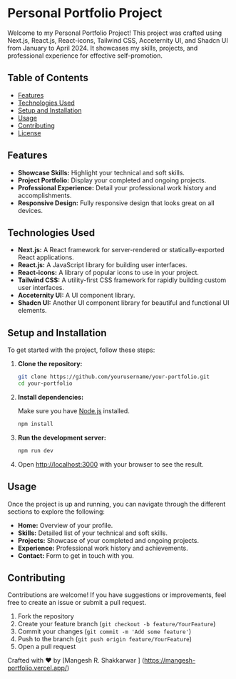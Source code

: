 # Personal Portfolio Project

Welcome to my Personal Portfolio Project! This project was crafted using Next.js, React.js, React-icons, Tailwind CSS, Acceternity UI, and Shadcn UI from January to April 2024. It showcases my skills, projects, and professional experience for effective self-promotion.

## Table of Contents

- [Features](#features)
- [Technologies Used](#technologies-used)
- [Setup and Installation](#setup-and-installation)
- [Usage](#usage)
- [Contributing](#contributing)
- [License](#license)

## Features

- **Showcase Skills:** Highlight your technical and soft skills.
- **Project Portfolio:** Display your completed and ongoing projects.
- **Professional Experience:** Detail your professional work history and accomplishments.
- **Responsive Design:** Fully responsive design that looks great on all devices.

## Technologies Used

- **Next.js:** A React framework for server-rendered or statically-exported React applications.
- **React.js:** A JavaScript library for building user interfaces.
- **React-icons:** A library of popular icons to use in your project.
- **Tailwind CSS:** A utility-first CSS framework for rapidly building custom user interfaces.
- **Acceternity UI:** A UI component library.
- **Shadcn UI:** Another UI component library for beautiful and functional UI elements.

## Setup and Installation

To get started with the project, follow these steps:

1. **Clone the repository:**

    ```bash
    git clone https://github.com/yourusername/your-portfolio.git
    cd your-portfolio
    ```

2. **Install dependencies:**

    Make sure you have [Node.js](https://nodejs.org/) installed.

    ```bash
    npm install
    ```

3. **Run the development server:**

    ```bash
    npm run dev
    ```

4. Open [http://localhost:3000](http://localhost:3000) with your browser to see the result.

## Usage

Once the project is up and running, you can navigate through the different sections to explore the following:

- **Home:** Overview of your profile.
- **Skills:** Detailed list of your technical and soft skills.
- **Projects:** Showcase of your completed and ongoing projects.
- **Experience:** Professional work history and achievements.
- **Contact:** Form to get in touch with you.

## Contributing

Contributions are welcome! If you have suggestions or improvements, feel free to create an issue or submit a pull request.

1. Fork the repository
2. Create your feature branch (`git checkout -b feature/YourFeature`)
3. Commit your changes (`git commit -m 'Add some feature'`)
4. Push to the branch (`git push origin feature/YourFeature`)
5. Open a pull request


Crafted with ❤️ by [Mangesh R. Shakkarwar ] (https://mangesh-portfolio.vercel.app/)

